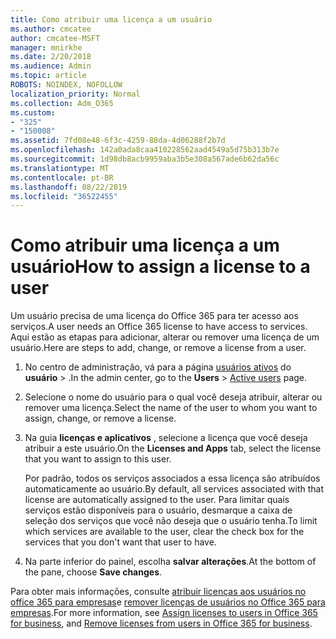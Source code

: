 ```yaml
---
title: Como atribuir uma licença a um usuário
ms.author: cmcatee
author: cmcatee-MSFT
manager: mnirkhe
ms.date: 2/20/2018
ms.audience: Admin
ms.topic: article
ROBOTS: NOINDEX, NOFOLLOW
localization_priority: Normal
ms.collection: Adm_O365
ms.custom:
- "325"
- "150008"
ms.assetid: 7fd08e48-6f3c-4259-88da-4d06288f2b7d
ms.openlocfilehash: 142a0ada8caa410228562aad4549a5d75b313b7e
ms.sourcegitcommit: 1d98db8acb9959aba3b5e308a567ade6b62da56c
ms.translationtype: MT
ms.contentlocale: pt-BR
ms.lasthandoff: 08/22/2019
ms.locfileid: "36522455"
---
```

# <a name="how-to-assign-a-license-to-a-user"></a><span data-ttu-id="5182b-102">Como atribuir uma licença a um usuário</span><span class="sxs-lookup"><span data-stu-id="5182b-102">How to assign a license to a user</span></span>

<span data-ttu-id="5182b-103">Um usuário precisa de uma licença do Office 365 para ter acesso aos serviços.</span><span class="sxs-lookup"><span data-stu-id="5182b-103">A user needs an Office 365 license to have access to services.</span></span> <span data-ttu-id="5182b-104">Aqui estão as etapas para adicionar, alterar ou remover uma licença de um usuário.</span><span class="sxs-lookup"><span data-stu-id="5182b-104">Here are steps to add, change, or remove a license from a user.</span></span>
  
1. <span data-ttu-id="5182b-105">No centro de administração, vá para a página [usuários ativos](https://go.microsoft.com/fwlink/p/?linkid=834822) do **usuário** \> .</span><span class="sxs-lookup"><span data-stu-id="5182b-105">In the admin center, go to the **Users** \> [Active users](https://go.microsoft.com/fwlink/p/?linkid=834822) page.</span></span>

2. <span data-ttu-id="5182b-106">Selecione o nome do usuário para o qual você deseja atribuir, alterar ou remover uma licença.</span><span class="sxs-lookup"><span data-stu-id="5182b-106">Select the name of the user to whom you want to assign, change, or remove a license.</span></span>

3. <span data-ttu-id="5182b-107">Na guia **licenças e aplicativos** , selecione a licença que você deseja atribuir a este usuário.</span><span class="sxs-lookup"><span data-stu-id="5182b-107">On the **Licenses and Apps** tab, select the license that you want to assign to this user.</span></span>

    <span data-ttu-id="5182b-108">Por padrão, todos os serviços associados a essa licença são atribuídos automaticamente ao usuário.</span><span class="sxs-lookup"><span data-stu-id="5182b-108">By default, all services associated with that license are automatically assigned to the user.</span></span> <span data-ttu-id="5182b-109">Para limitar quais serviços estão disponíveis para o usuário, desmarque a caixa de seleção dos serviços que você não deseja que o usuário tenha.</span><span class="sxs-lookup"><span data-stu-id="5182b-109">To limit which services are available to the user, clear the check box for the services that you don't want that user to have.</span></span>

4. <span data-ttu-id="5182b-110">Na parte inferior do painel, escolha **salvar alterações**.</span><span class="sxs-lookup"><span data-stu-id="5182b-110">At the bottom of the pane, choose **Save changes**.</span></span>

<span data-ttu-id="5182b-111">Para obter mais informações, consulte [atribuir licenças aos usuários no office 365 para empresas](https://docs.microsoft.com/office365/admin/subscriptions-and-billing/assign-licenses-to-users)e [remover licenças de usuários no Office 365 para empresas](https://docs.microsoft.com/office365/admin/subscriptions-and-billing/remove-licenses-from-users).</span><span class="sxs-lookup"><span data-stu-id="5182b-111">For more information, see [Assign licenses to users in Office 365 for business](https://docs.microsoft.com/office365/admin/subscriptions-and-billing/assign-licenses-to-users), and [Remove licenses from users in Office 365 for business](https://docs.microsoft.com/office365/admin/subscriptions-and-billing/remove-licenses-from-users).</span></span>